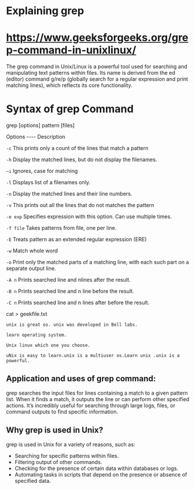  # Explaining grep

# https://www.geeksforgeeks.org/grep-command-in-unixlinux/

 The grep command in Unix/Linux is a powerful tool used for searching and manipulating text patterns within files. Its name is derived from the ed (editor) command g/re/p (globally search for a regular expression and print matching lines), which reflects its core functionality. 

# Syntax of grep Command

grep [options] pattern [files]

Options ---- Description

``-c`` This prints only a count of the lines that match a pattern

``-h`` Display the matched lines, but do not display the filenames.

``–i`` Ignores, case for matching

``-l`` Displays list of a filenames only.

``-n`` Display the matched lines and their line numbers.

``-v`` This prints out all the lines that do not matches the pattern

``-e exp``  Specifies expression with this option. Can use multiple times.

``-f file``  Takes patterns from file, one per line.

``-E``  Treats pattern as an extended regular expression (ERE)

``-w``  Match whole word

``-o``  Print only the matched parts of a matching line, with each such part on a separate output line.

``-A n``   Prints searched line and nlines after the result.

``-B n``   Prints searched line and n line before the result.

``-C n``   Prints searched line and n lines after before the result.


cat > geekfile.txt

```
unix is great os. unix was developed in Bell labs.

learn operating system.

Unix linux which one you choose.

uNix is easy to learn.unix is a multiuser os.Learn unix .unix is a powerful.
```
## Application and uses of grep command:

grep searches the input files for lines containing a match to a given pattern list. When it finds a match, it outputs the line or can perform other specified actions. It’s incredibly useful for searching through large logs, files, or command outputs to find specific information.

## Why grep is used in Unix?
grep is used in Unix for a variety of reasons, such as:

- Searching for specific patterns within files.
- Filtering output of other commands.
- Checking for the presence of certain data within databases or logs.
- Automating tasks in scripts that depend on the presence or absence of specified data.